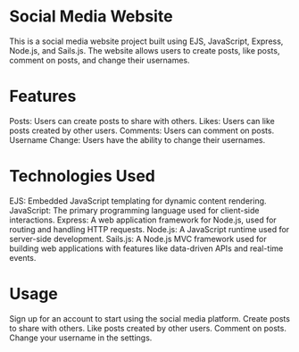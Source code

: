 # Social Media Website

This is a social media website project built using EJS, JavaScript, Express, Node.js, and Sails.js. The website allows users to create posts, like posts, comment on posts, and change their usernames.

# Features

Posts: Users can create posts to share with others.
Likes: Users can like posts created by other users.
Comments: Users can comment on posts.
Username Change: Users have the ability to change their usernames.

# Technologies Used

EJS: Embedded JavaScript templating for dynamic content rendering.
JavaScript: The primary programming language used for client-side interactions.
Express: A web application framework for Node.js, used for routing and handling HTTP requests.
Node.js: A JavaScript runtime used for server-side development.
Sails.js: A Node.js MVC framework used for building web applications with features like data-driven APIs and real-time events.

# Usage

Sign up for an account to start using the social media platform.
Create posts to share with others.
Like posts created by other users.
Comment on posts.
Change your username in the settings.
